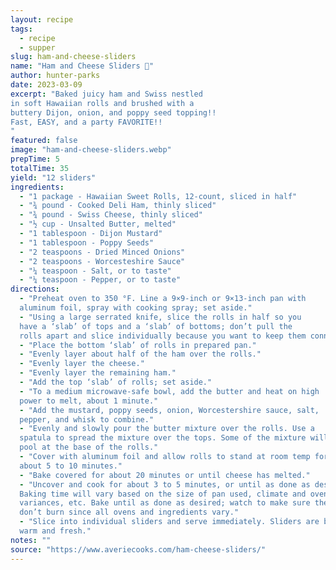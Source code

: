 ```yaml
---
layout: recipe
tags:
  - recipe
  - supper
slug: ham-and-cheese-sliders
name: "Ham and Cheese Sliders 🍔"
author: hunter-parks
date: 2023-03-09
excerpt: "Baked juicy ham and Swiss nestled
in soft Hawaiian rolls and brushed with a
buttery Dijon, onion, and poppy seed topping!!
Fast, EASY, and a party FAVORITE!!
"
featured: false
image: "ham-and-cheese-sliders.webp"
prepTime: 5
totalTime: 35
yield: "12 sliders"
ingredients:
  - "1 package - Hawaiian Sweet Rolls, 12-count, sliced in half"
  - "¾ pound - Cooked Deli Ham, thinly sliced"
  - "¾ pound - Swiss Cheese, thinly sliced"
  - "½ cup - Unsalted Butter, melted"
  - "1 tablespoon - Dijon Mustard"
  - "1 tablespoon - Poppy Seeds"
  - "2 teaspoons - Dried Minced Onions"
  - "2 teaspoons - Worcesteshire Sauce"
  - "¼ teaspoon - Salt, or to taste"
  - "¼ teaspoon - Pepper, or to taste"
directions:
  - "Preheat oven to 350 °F. Line a 9×9-inch or 9×13-inch pan with
  aluminum foil, spray with cooking spray; set aside."
  - "Using a large serrated knife, slice the rolls in half so you
  have a ‘slab’ of tops and a ‘slab’ of bottoms; don’t pull the
  rolls apart and slice individually because you want to keep them connected."
  - "Place the bottom ‘slab’ of rolls in prepared pan."
  - "Evenly layer about half of the ham over the rolls."
  - "Evenly layer the cheese."
  - "Evenly layer the remaining ham."
  - "Add the top ‘slab’ of rolls; set aside."
  - "To a medium microwave-safe bowl, add the butter and heat on high
  power to melt, about 1 minute."
  - "Add the mustard, poppy seeds, onion, Worcestershire sauce, salt,
  pepper, and whisk to combine."
  - "Evenly and slowly pour the butter mixture over the rolls. Use a
  spatula to spread the mixture over the tops. Some of the mixture will
  pool at the base of the rolls."
  - "Cover with aluminum foil and allow rolls to stand at room temp for
  about 5 to 10 minutes."
  - "Bake covered for about 20 minutes or until cheese has melted."
  - "Uncover and cook for about 3 to 5 minutes, or until as done as desired.
  Baking time will vary based on the size of pan used, climate and oven
  variances, etc. Bake until as done as desired; watch to make sure they
  don’t burn since all ovens and ingredients vary."
  - "Slice into individual sliders and serve immediately. Sliders are best
  warm and fresh."
notes: ""
source: "https://www.averiecooks.com/ham-cheese-sliders/"
---
```

